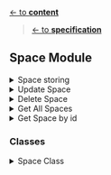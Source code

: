 [<- to **content**](https://github.com/shardoc/shardoc.github.io)
> [<- to **specification**](https://github.com/shardoc/shardoc.github.io/blob/dev/pages/specification.md)
## Space Module


<details>
  <summary>Space storing</summary>

### Endpoints
We expose one endpoint for Space storing. Any user could create own space and invite any other user.

#### 1. Create Space
   * Path: */space/create*
   * Http method: *POST*
   * Body type: *JSON*
   * Body example: *{"title":"Lviv group", "visibility":"searchable", "accessibility":"public"}*
   * Response type: JSON
   * Response example: 
      * success: *{ "status" : "success", "body" : {"id" : "l93k7df8"} }*
      * failed: *{ "status" : "failed", "error":"title should be unque"}*
	  
</details>

<details>
  <summary>Update Space</summary>

### Endpoints

We expose one endpoint for updating field on space

#### 1. Update Field
   * Path: */space/{spaceId}*
   * Http method: *POST*
   * PATH parameters: *spaceId* - value any valid id
   * Body type: *JSON*
   * Body example: *{"title":"Updated Title"}*
   * Response type: JSON
   * Response example: 
      * success: *{ "status" : "sucess" }
      * failed: *{ "status" : "failed", "error":"Cannot update field [title]" }*

#####	 Comments

* owner cannot extend *visibility*
* owner cannot change *accessibility*

</details>

  <details>
  <summary>Delete Space</summary>

### Endpoints
We expose one endpoint for deleting space

#### 1. Delete Space
   * Path: */space/{spaceId}*
   * Http method: *DELETE*
   * PATH parameters: *spaceId* - value any valid id
   * Body type: *EMPTY*
   * Response type: JSON
   * Response example: 
      * success: *{ "status" : "sucess" }
      * failed: *{ "status" : "failed", "error":"Cannot delete space" }*
	#####	 Comments
* You could delete only empty space without members
	
	
</details>
<details>
  <summary>Get All Spaces</summary>

### Endpoints
We expose one endpoint for Space storing. Any user could create own space and invite any other user.

#### 1. Get All Spaces
   * Path: */space/{page}/{size}*
   * Http method: *GET*
   * PATH parameters: *page* - page number, value *positive number*; *size* - page size, value *positive number* 
   * Response type: JSON
   * Response example: 
      * success: *{ "status" : "success", "body" : [{"id" : "l93k7df8", "title" :"mySpace1"}, {"id" : "f93kvc7df8", "title" :"mySpace2"}]}*
      * failed: *{ "status" : "failed", "error":"unknown"}*
	  
</details>

<details>
  <summary>Get Space by id</summary>

### Endpoints
We expose one endpoint for Space storing. Any user could create own space and invite any other user.

#### 1. Create Space
   * Path: */space/spaceId*
   * Http method: *GET*
   * PATH parameters: *spaceId* - value any valid id
   * Response type: JSON
   * Response example: 
      * success: *{ "status" : "success", "body" : {"id" : "l93k7df8", "title" :"mySpace1"}}*
      * failed: *{ "status" : "failed", "error":"unknown"}*
	  
</details>

### Classes

   <details>
  <summary>Space Class</summary>
  
  * Purpose: keep document info structure and corresponding db methods
  * Fields:
    * id 
	* ownerId
	* title
	* visibility - possible values: *searchable* (space memebers could find document by keywords but content and attachment are not visible), *visible*  (space memebers have full access to document)
	* accessibility - possible values: *public* (anybody could join space), *private* - (only invited user could join space)
    * createTime
    * updateTime
  * Methods:
    * findById
	* findAll
    * update
    * insert
    * delete

    </details>
	

	


